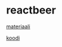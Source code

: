 # reactbeer

[materiaali](https://github.com/mluukkai/reactbeer/blob/master/web/reactbeer.md)

[koodi](https://github.com/mluukkai/reactbeer_code)